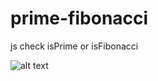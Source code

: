 # prime-fibonacci

js check isPrime or isFibonacci

![alt text](https://firebasestorage.googleapis.com/v0/b/laravel5-1472025925375.appspot.com/o/prime-fibonacci.png?alt=media&token=52fc445b-18bf-43dc-94ab-efe4ba05a6a9)
